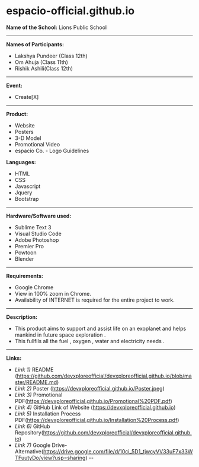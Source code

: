 # espacio-official.github.io

**Name of the School:** 
 Lions Public School

---
**Names of Participants:**
* Lakshya Pundeer (Class 12th)
* Om Ahuja (Class 11th)
* Rishik Ashili(Class 12th)
---
 **Event:**                   
   - Create[X]
---
**Product:**     
- Website
- Posters
- 3-D Model
- Promotional Video
- espacio Co. - Logo Guidelines

**Languages:**                
- HTML
- CSS                   
- Javascript
- Jquery
- Bootstrap
---
**Hardware/Software used:**  
- Sublime Text 3
- Visual Studio Code
- Adobe Photoshop
- Premier Pro
- Powtoon
- Blender
---
**Requirements:**            
- Google Chrome
- View in 100% zoom in Chrome.
- Availability of INTERNET is required for the entire project to work.
---
**Description:**
- This product aims to support and assist life on an exoplanet and helps mankind in future space exploration .
- This fullfils all the fuel , oxygen , water and electricity needs .
---
**Links:**
* *Link 1)* README (https://github.com/devxploreofficial/devxploreofficial.github.io/blob/master/README.md)
* *Link 2)* Poster (https://devxploreofficial.github.io/Poster.jpeg) 
* *Link 3)* Promotional PDF(https://devxploreofficial.github.io/Promotional%20PDF.pdf)
* *Link 4)* GitHub Link of Website (https://devxploreofficial.github.io)
* *Link 5)* Installation Process PDF(https://devxploreofficial.github.io/Installation%20Process.pdf)
* *Link 6)* GitHub Repository(https://github.com/devxploreofficial/devxploreofficial.github.io)
* *Link 7)* Google Drive-Alternative(https://drive.google.com/file/d/10ci_5D1_tjwcyVV33uF7x33WTFuutyDo/view?usp=sharing)
--
